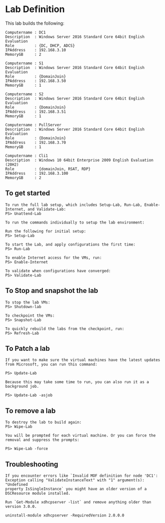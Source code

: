 # Lab Definition

This lab builds the following:

    Computername : DC1
    Description  : Windows Server 2016 Standard Core 64bit English Evaluation
    Role         : {DC, DHCP, ADCS}
    IPAddress    : 192.168.3.10
    MemoryGB     : 2

    Computername : S1
    Description  : Windows Server 2016 Standard Core 64bit English Evaluation
    Role         : {DomainJoin}
    IPAddress    : 192.168.3.50
    MemoryGB     : 1

    Computername : S2
    Description  : Windows Server 2016 Standard Core 64bit English Evaluation
    Role         : {DomainJoin}
    IPAddress    : 192.168.3.51
    MemoryGB     : 1

    Computername : PullServer
    Description  : Windows Server 2016 Standard Core 64bit English Evaluation
    Role         : {DomainJoin}
    IPAddress    : 192.168.3.70
    MemoryGB     : 1

    Computername : Cli1
    Description  : Windows 10 64bit Enterprise 2009 English Evaluation (20H2)
    Role         : {domainJoin, RSAT, RDP}
    IPAddress    : 192.168.3.100
    MemoryGB     : 2

## To get started

    To run the full lab setup, which includes Setup-Lab, Run-Lab, Enable-Internet, and Validate-Lab:
    PS> Unattend-Lab

    To run the commands individually to setup the lab environment:

    Run the following for initial setup:
    PS> Setup-Lab

    To start the Lab, and apply configurations the first time:
    PS> Run-Lab

    To enable Internet access for the VMs, run:
    PS> Enable-Internet

    To validate when configurations have converged:
    PS> Validate-Lab

## To Stop and snapshot the lab

    To stop the lab VMs:
    PS> Shutdown-lab

    To checkpoint the VMs:
    PS> Snapshot-Lab

    To quickly rebuild the labs from the checkpoint, run:
    PS> Refresh-Lab

## To Patch a lab

    If you want to make sure the virtual machines have the latest updates from Microsoft, you can run this command:

    PS> Update-Lab

    Because this may take some time to run, you can also run it as a background job.

    PS> Update-Lab -asjob

## To remove a lab

    To destroy the lab to build again:
    PS> Wipe-Lab

    You will be prompted for each virtual machine. Or you can force the removal and suppress the prompts:

    PS> Wipe-Lab -force

## Troubleshooting

    If you encounter errors like `Invalid MOF definition for node 'DC1': Exception calling "ValidateInstanceText" with "1" argument(s): "Undefined
    property IsSingleInstance` you might have an older version of a DSCResource module installed.

    Run `Get-Module xdhcpserver -list` and remove anything older than version 3.0.0.

    uninstall-module xdhcpserver -RequiredVersion 2.0.0.0
